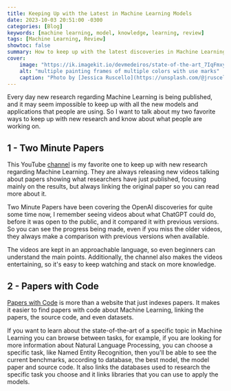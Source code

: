 ```yaml
---
title: Keeping Up with the Latest in Machine Learning Models
date: 2023-10-03 20:51:00 -0300
categories: [Blog]
keywords: [machine learning, model, knowledge, learning, review]
tags: [Machine Learning, Review]
showtoc: false
summary: How to keep up with the latest discoveries in Machine Learning Models and academic research.
cover:
    image: "https://ik.imagekit.io/devmedeiros/state-of-the-art_7IqFmxyCB.webp?tr=w-700"
    alt: "multiple painting frames of multiple colors with use marks"
    caption: "Photo by [Jessica Ruscello](https://unsplash.com/@jruscello?utm_source=unsplash&utm_medium=referral&utm_content=creditCopyText) on [Unsplash](https://unsplash.com/photos/-GUyf8ZCTHM?utm_source=unsplash&utm_medium=referral&utm_content=creditCopyText)"
---
```


Every day new research regarding Machine Learning is being published, and it may seem impossible to keep up with all the new models and applications that people are using. So I want to talk about my two favorite ways to keep up with new research and know about what people are working on.

## 1 - Two Minute Papers

This YouTube [channel](https://www.youtube.com/@TwoMinutePapers) is my favorite one to keep up with new research regarding Machine Learning. They are always releasing new videos talking about papers showing what researchers have just published, focusing mainly on the results, but always linking the original paper so you can read more about it.

Two Minute Papers have been covering the OpenAI discoveries for quite some time now, I remember seeing videos about what ChatGPT could do, before it was open to the public, and it compared it with previous versions. So you can see the progress being made, even if you miss the older videos, they always make a comparison with previous versions when available.

The videos are kept in an approachable language, so even beginners can understand the main points. Additionally, the channel also makes the videos entertaining, so it's easy to keep watching and stack on more knowledge.

## 2 - Papers with Code

[Papers with Code](paperswithcode.com) is more than a website that just indexes papers. It makes it easier to find papers with code about Machine Learning, linking the papers, the source code, and even datasets.

If you want to learn about the state-of-the-art of a specific topic in Machine Learning you can browse between tasks, for example, if you are looking for more information about Natural Language Processing, you can choose a specific task, like Named Entity Recognition, then you'll be able to see the current benchmarks, according to database, the best model, the model paper and source code. It also links the databases used to research the specific task you choose and it links libraries that you can use to apply the models.